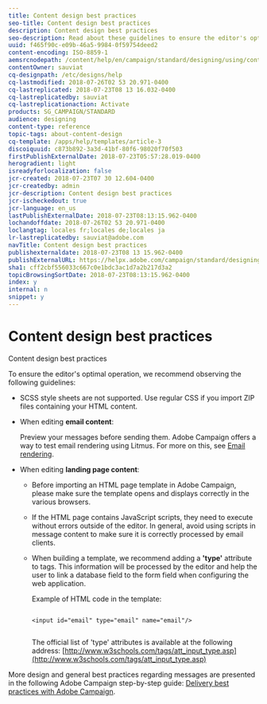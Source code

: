 ```yaml
---
title: Content design best practices
seo-title: Content design best practices
description: Content design best practices
seo-description: Read about these guidelines to ensure the editor's optimal operation.
uuid: f465f90c-e09b-46a5-9984-0f59754deed2
content-encoding: ISO-8859-1
aemsrcnodepath: /content/help/en/campaign/standard/designing/using/content-design-best-practices
contentOwner: sauviat
cq-designpath: /etc/designs/help
cq-lastmodified: 2018-07-26T02 53 20.971-0400
cq-lastreplicated: 2018-07-23T08 13 16.032-0400
cq-lastreplicatedby: sauviat
cq-lastreplicationaction: Activate
products: SG_CAMPAIGN/STANDARD
audience: designing
content-type: reference
topic-tags: about-content-design
cq-template: /apps/help/templates/article-3
discoiquuid: c873b892-3a3d-41bf-80f6-98020f70f503
firstPublishExternalDate: 2018-07-23T05:57:28.019-0400
herogradient: light
isreadyforlocalization: false
jcr-created: 2018-07-23T07 30 12.604-0400
jcr-createdby: admin
jcr-description: Content design best practices
jcr-ischeckedout: true
jcr-language: en_us
lastPublishExternalDate: 2018-07-23T08:13:15.962-0400
lochandoffdate: 2018-07-26T02 53 20.971-0400
loclangtag: locales fr;locales de;locales ja
lr-lastreplicatedby: sauviat@adobe.com
navTitle: Content design best practices
publishexternaldate: 2018-07-23T08 13 15.962-0400
publishExternalURL: https://helpx.adobe.com/campaign/standard/designing/using/content-design-best-practices.html
sha1: cff2cbf556033c667c0e1bdc3ac1d7a2b217d3a2
topicBrowsingSortDate: 2018-07-23T08:13:15.962-0400
index: y
internal: n
snippet: y
---
```


# Content design best practices

Content design best practices

To ensure the editor's optimal operation, we recommend observing the following guidelines:

* SCSS style sheets are not supported. Use regular CSS if you import ZIP files containing your HTML content.
* When editing **email content**:

  Preview your messages before sending them. Adobe Campaign offers a way to test email rendering using Litmus. For more on this, see [Email rendering](../../sending/using/email-rendering.md).

* When editing **landing page content**:

    * Before importing an HTML page template in Adobe Campaign, please make sure the template opens and displays correctly in the various browsers.
    * If the HTML page contains JavaScript scripts, they need to execute without errors outside of the editor. In general, avoid using scripts in message content to make sure it is correctly processed by email clients.
    * When building a template, we recommend adding a **'type'** attribute to  tags. This information will be processed by the editor and help the user to link a database field to the form field when configuring the web application.

      Example of HTML code in the template:

      ```    
      
      <input id="email" type="email" name="email"/>
         
      ```    
    
      The official list of 'type' attributes is available at the following address: [http://www.w3schools.com/tags/att_input_type.asp](http://www.w3schools.com/tags/att_input_type.asp)

More design and general best practices regarding messages are presented in the following Adobe Campaign step-by-step guide: [Delivery best practices with Adobe Campaign](https://docs.campaign.adobe.com/doc/standard/getting_started/en/ACS_DeliveryBestPractices.html ).
